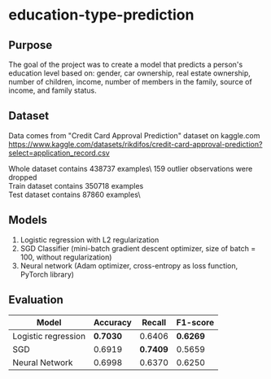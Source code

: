 # education-type-prediction

## Purpose
The goal of the project was to create a model that predicts a person's education level based on: gender, car ownership, real estate ownership, number of children, income, number of members in the family, source of income, and family status.

## Dataset
Data comes from "Credit Card Approval Prediction" dataset on kaggle.com\
https://www.kaggle.com/datasets/rikdifos/credit-card-approval-prediction?select=application_record.csv

Whole dataset contains 438737 examples\ 
159 outlier observations were dropped\
Train dataset contains 350718 examples\
Test dataset contains 87860 examples\

## Models

1. Logistic regression with L2 regularization
2. SGD Classifier (mini-batch gradient descent optimizer, size of batch = 100, without regularization)
3. Neural network (Adam optimizer, cross-entropy as loss function, PyTorch library)

## Evaluation

| Model               | Accuracy | Recall | F1-score |
| ------------------- | -------- | ------ | -------- |
| Logistic regression | **0.7030**   | 0.6406 | **0.6269**   |
| SGD                 | 0.6919   | **0.7409** | 0.5659   |
| Neural Network      | 0.6998   | 0.6370 | 0.6250   |

